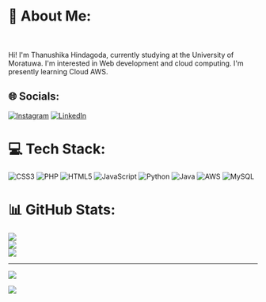 # 💫 About Me:
<br><br>Hi! I'm Thanushika Hindagoda, currently studying at the University of Moratuwa. I'm interested in Web development and cloud computing. I'm presently learning Cloud AWS.  


## 🌐 Socials:
[![Instagram](https://img.shields.io/badge/Instagram-%23E4405F.svg?logo=Instagram&logoColor=white)](https://instagram.com/tha_nu_17) [![LinkedIn](https://img.shields.io/badge/LinkedIn-%230077B5.svg?logo=linkedin&logoColor=white)](https://linkedin.com/in/https://www.linkedin.com/in/thanushika-hindagoda-4203ba28b/) 

# 💻 Tech Stack:
![CSS3](https://img.shields.io/badge/css3-%231572B6.svg?style=for-the-badge&logo=css3&logoColor=white) ![PHP](https://img.shields.io/badge/php-%23777BB4.svg?style=for-the-badge&logo=php&logoColor=white) ![HTML5](https://img.shields.io/badge/html5-%23E34F26.svg?style=for-the-badge&logo=html5&logoColor=white) ![JavaScript](https://img.shields.io/badge/javascript-%23323330.svg?style=for-the-badge&logo=javascript&logoColor=%23F7DF1E) ![Python](https://img.shields.io/badge/python-3670A0?style=for-the-badge&logo=python&logoColor=ffdd54) ![Java](https://img.shields.io/badge/java-%23ED8B00.svg?style=for-the-badge&logo=openjdk&logoColor=white) ![AWS](https://img.shields.io/badge/AWS-%23FF9900.svg?style=for-the-badge&logo=amazon-aws&logoColor=white) ![MySQL](https://img.shields.io/badge/mysql-4479A1.svg?style=for-the-badge&logo=mysql&logoColor=white)
# 📊 GitHub Stats:
![](https://github-readme-stats.vercel.app/api?username=ThanushikaAbeykoon&theme=dark&hide_border=false&include_all_commits=false&count_private=false)<br/>
![](https://github-readme-streak-stats.herokuapp.com/?user=ThanushikaAbeykoon&theme=dark&hide_border=false)<br/>
![](https://github-readme-stats.vercel.app/api/top-langs/?username=ThanushikaAbeykoon&theme=dark&hide_border=false&include_all_commits=false&count_private=false&layout=compact)

---
[![](https://visitcount.itsvg.in/api?id=ThanushikaAbeykoon&icon=0&color=0)](https://visitcount.itsvg.in)


[![](https://visitcount.itsvg.in/api?id=ThanushikaAbeykoon&label=Profile%20Views&color=0&icon=5&pretty=false)](https://visitcount.itsvg.in)
<!---
ThanushikaAbeykoon/ThanushikaAbeykoon is a ✨ special ✨ repository because its `README.md` (this file) appears on your GitHub profile.
You can click the Preview link to take a look at your changes.
--->
